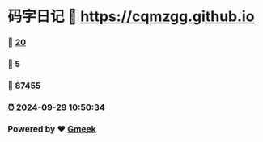 # 码字日记 :link: https://cqmzgg.github.io 
### :page_facing_up: [20](https://cqmzgg.github.io/tag.html) 
### :speech_balloon: 5 
### :hibiscus: 87455 
### :alarm_clock: 2024-09-29 10:50:34 
### Powered by :heart: [Gmeek](https://github.com/Meekdai/Gmeek)
